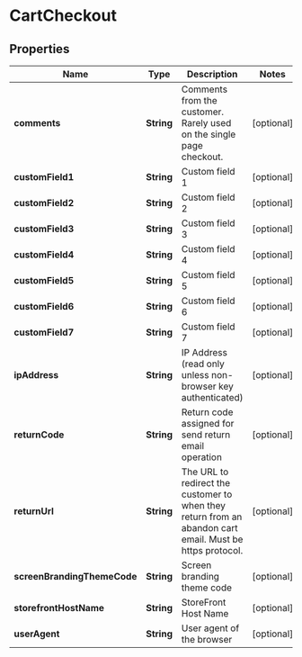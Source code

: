 
# CartCheckout

## Properties
Name | Type | Description | Notes
------------ | ------------- | ------------- | -------------
**comments** | **String** | Comments from the customer.  Rarely used on the single page checkout. |  [optional]
**customField1** | **String** | Custom field 1 |  [optional]
**customField2** | **String** | Custom field 2 |  [optional]
**customField3** | **String** | Custom field 3 |  [optional]
**customField4** | **String** | Custom field 4 |  [optional]
**customField5** | **String** | Custom field 5 |  [optional]
**customField6** | **String** | Custom field 6 |  [optional]
**customField7** | **String** | Custom field 7 |  [optional]
**ipAddress** | **String** | IP Address (read only unless non-browser key authenticated) |  [optional]
**returnCode** | **String** | Return code assigned for send return email operation |  [optional]
**returnUrl** | **String** | The URL to redirect the customer to when they return from an abandon cart email.  Must be https protocol. |  [optional]
**screenBrandingThemeCode** | **String** | Screen branding theme code |  [optional]
**storefrontHostName** | **String** | StoreFront Host Name |  [optional]
**userAgent** | **String** | User agent of the browser |  [optional]



